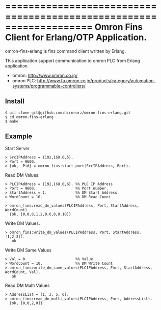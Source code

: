 ===================================================================
Omron Fins Client for Erlang/OTP Application.
====================================================================

omron-fins-erlang is fins command client written by Erlang.

This application support communication to omron PLC from Erlang application.

* omron: <http://www.omron.co.jp/>
* omron PLC: <http://www.fa.omron.co.jp/products/category/automation-systems/programmable-controllers/>

Install
------------------------------------------------------------------

    $ git clone git@github.com:hiroeorz/omron-fins-erlang.git
    $ cd omron-fins-erlang
    $ make

Example
------------------------------------------------------------------

Start Server

    > SrcIPAddress = {192,168,0,5}.
    > Port = 9600.
    > {ok, _Pid} = omron_fins:start_port(SrcIPAddress, Port).

Read DM Values.

    > PLCIPAddress = {192,168,0,6}. %% PLC IP Address
    > Port = 9600.                  %% Port number.
    > StartAddress = 1.             %% DM Start Address
    > WordCount = 10.               %% DM Read Count
    
    > omron_fins:read_dm_values(PLCIPAddress, Port, StartAddress, WordCount).
      {ok, [0,0,0,1,2,0,0,0,0,10]}

Write DM Values.

    > omron_fins:write_dm_values(PLCIPAddress, Port, StartAddress, [1,2,3]).    
       ok

Write DM Same Values

    > Val = 0.                      %% Value
    > WordCount = 10.               %% DM Write Count
    > omron_fins:write_dm_same_values(PLCIPAddress, Port, StartAddress, WordCount, Val).
       ok

Read DM Multi Values

    > AddressList = [1, 3, 5, 6].
    > omron_fins:read_dm_multi_values(PLCIPAddress, Port, AddressList).
      {ok, [0,0,2,0]}
